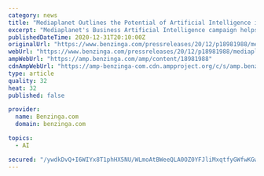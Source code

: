 ```yaml
---
category: news
title: "Mediaplanet Outlines the Potential of Artificial Intelligence in Economic Recovery in New Business AI Campaign"
excerpt: "Mediaplanet's Business Artificial Intelligence campaign helps shed light on AI's ability to help with a post COVID-19 recovery. NEW YORK (PRWEB) December 31, 2020"
publishedDateTime: 2020-12-31T20:10:00Z
originalUrl: "https://www.benzinga.com/pressreleases/20/12/p18981988/mediaplanet-outlines-the-potential-of-artificial-intelligence-in-economic-recovery-in-new-business"
webUrl: "https://www.benzinga.com/pressreleases/20/12/p18981988/mediaplanet-outlines-the-potential-of-artificial-intelligence-in-economic-recovery-in-new-business"
ampWebUrl: "https://amp.benzinga.com/amp/content/18981988"
cdnAmpWebUrl: "https://amp-benzinga-com.cdn.ampproject.org/c/s/amp.benzinga.com/amp/content/18981988"
type: article
quality: 32
heat: 32
published: false

provider:
  name: Benzinga.com
  domain: benzinga.com

topics:
  - AI

secured: "/ywdkDvQ+I6WIYx8T1phHX5NU/WLmoAtBWeeQLA0OZ0YFJliMxqtfyGWfwKGwTDkSO5yNdD1zJNz1CPmjMCqBTGDfCSQclT1uVrKBUuZZbuJRyFNsQo1v1b+8ZZivGS6trYyF4fdJSFE9ZWQALTz57fDRcjlVOrXLctLYtX8BvaiaJZzMd4d2daHyYgJLM72Owt/1IoxceNzgd+BD0MHwNrCgewk6YewSGw/tA80ZI/08/E95QVGuE7KOkcN91c32/iO9JMD5sSBh6kt2xpM4qZA/u0y8ZAts65ND8USYO1Oj2dHY5ay6TRZzx0dy/426uww7tPtvSHriWwwVXMV46J5EbGS2vm4i561BdFC4Qo=;zlw9VVMnvMphpm6Zy1FJGw=="
---
```


